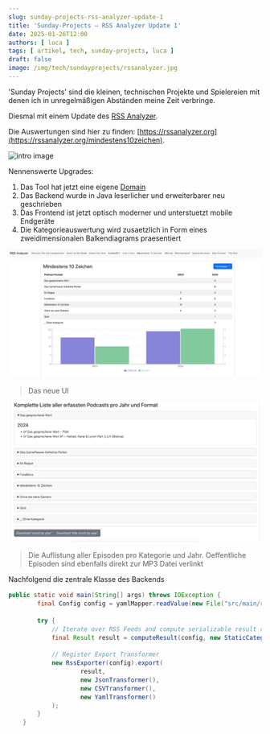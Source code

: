 ```yaml
---
slug: sunday-projects-rss-analyzer-update-1
title: 'Sunday-Projects – RSS Analyzer Update 1'
date: 2025-01-26T12:00
authors: [ luca ]
tags: [ artikel, tech, sunday-projects, luca ]
draft: false
image: /img/tech/sundayprojects/rssanalyzer.jpg
---
```


'Sunday Projects' sind die kleinen, technischen Projekte und Spielereien mit denen ich in unregelmäßigen Abständen meine
Zeit verbringe.

Diesmal mit einem Update des [RSS Analyzer](/sunday-projects-rss-analyzer).

Die Auswertungen sind hier zu finden: [https://rssanalyzer.org](https://rssanalyzer.org/mindestens10zeichen).

![intro image](/img/tech/sundayprojects/rssanalyzer.jpg)

<!--truncate-->

Nennenswerte Upgrades:

1. Das Tool hat jetzt eine eigene [Domain](https://rssanalyzer.org)
2. Das Backend wurde in Java leserlicher und erweiterbarer neu geschrieben
3. Das Frontend ist jetzt optisch moderner und unterstuetzt mobile Endgeräte
4. Die Kategorieauswertung wird zusaetzlich in Form eines zweidimensionalen Balkendiagrams praesentiert

![img.png](img.png)
> Das neue UI

![img_1.png](img_1.png)
> Die Auflistung aller Episoden pro Kategorie und Jahr. Oeffentliche Episoden sind ebenfalls direkt zur MP3 Datei
> verlinkt


Nachfolgend die zentrale Klasse des Backends

```java
public static void main(String[] args) throws IOException {
        final Config config = yamlMapper.readValue(new File("src/main/resources/config.yaml"), Config.class);

        try {
            // Iterate over RSS Feeds and compute serializable result record
            final Result result = computeResult(config, new StaticCategoryMatcher(config));

            // Register Export Transformer
            new RssExporter(config).export(
                    result,
                    new JsonTransformer(),
                    new CSVTransformer(),
                    new YamlTransformer()
            );
        }
    }
```
